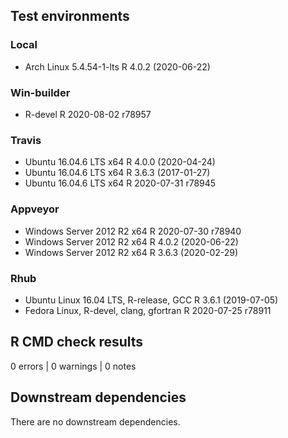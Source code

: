 ## Test environments

### Local
* Arch Linux 5.4.54-1-lts                         R 4.0.2 (2020-06-22)

### Win-builder
* R-devel                                         R 2020-08-02 r78957

### Travis
* Ubuntu 16.04.6 LTS x64                          R 4.0.0 (2020-04-24)
* Ubuntu 16.04.6 LTS x64                          R 3.6.3 (2017-01-27)
* Ubuntu 16.04.6 LTS x64                          R 2020-07-31 r78945

### Appveyor
* Windows Server 2012 R2 x64                      R 2020-07-30 r78940
* Windows Server 2012 R2 x64                      R 4.0.2 (2020-06-22)
* Windows Server 2012 R2 x64                      R 3.6.3 (2020-02-29)

### Rhub
* Ubuntu Linux 16.04 LTS, R-release, GCC          R 3.6.1 (2019-07-05)
* Fedora Linux, R-devel, clang, gfortran          R 2020-07-25 r78911

## R CMD check results
0 errors | 0 warnings | 0 notes

## Downstream dependencies
There are no downstream dependencies.
